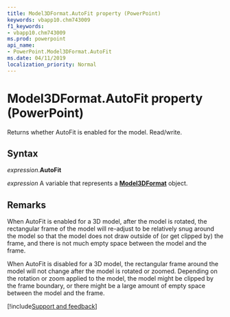 ```yaml
---
title: Model3DFormat.AutoFit property (PowerPoint)
keywords: vbapp10.chm743009
f1_keywords:
- vbapp10.chm743009
ms.prod: powerpoint
api_name:
- PowerPoint.Model3DFormat.AutoFit
ms.date: 04/11/2019
localization_priority: Normal
---
```



# Model3DFormat.AutoFit property (PowerPoint)

Returns whether AutoFit is enabled for the model. Read/write.

## Syntax

_expression_.**AutoFit**

_expression_ A variable that represents a **[Model3DFormat](PowerPoint.Model3DFormat.md)** object.


## Remarks

When AutoFit is enabled for a 3D model, after the model is rotated, the rectangular frame of the model will re-adjust to be relatively snug around the model so that the model does not draw outside of (or get clipped by) the frame, and there is not much empty space between the model and the frame.

When AutoFit is disabled for a 3D model, the rectangular frame around the model will not change after the model is rotated or zoomed. Depending on the rotation or zoom applied to the model, the model might be clipped by the frame boundary, or there might be a large amount of empty space between the model and the frame.




[!include[Support and feedback](~/includes/feedback-boilerplate.md)]